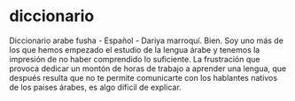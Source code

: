 # diccionario
Diccionario arabe fusha - Español - Dariya marroquí. 
Bien. Soy uno más de los que hemos empezado  el estudio de  la lengua árabe y tenemos la impresión de no haber comprendido lo suficiente. 
La frustración que provoca dedicar un montón de horas de trabajo a aprender una lengua, que después resulta que no te permite comunicarte con los hablantes nativos de los paises árabes, es algo dificil de explicar.
